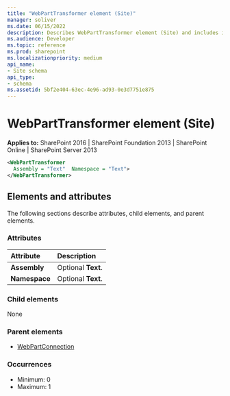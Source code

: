 ```yaml
---
title: "WebPartTransformer element (Site)"
manager: soliver
ms.date: 06/15/2022
description: Describes WebPartTransformer element (Site) and includes information on elements and attributes.
ms.audience: Developer
ms.topic: reference
ms.prod: sharepoint
ms.localizationpriority: medium
api_name:
- Site schema
api_type:
- schema
ms.assetid: 5bf2e404-63ec-4e96-ad93-0e3d7751e875
---
```


# WebPartTransformer element (Site)

**Applies to:** SharePoint 2016 | SharePoint Foundation 2013 | SharePoint Online | SharePoint Server 2013
  
```XML
<WebPartTransformer
  Assembly = "Text"  Namespace = "Text">
</WebPartTransformer>
```

## Elements and attributes

The following sections describe attributes, child elements, and parent elements.

### Attributes

|**Attribute**|**Description**|
|:-----|:-----|
|**Assembly** <br/> |Optional **Text**.  <br/> |
|**Namespace** <br/> |Optional **Text**.  <br/> |
   
### Child elements

None
   
### Parent elements

- [WebPartConnection](webpartconnection-element-site.md)
   
### Occurrences

- Minimum: 0
- Maximum: 1  

<br/> 
   

